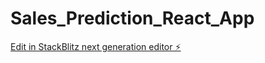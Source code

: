 # Sales_Prediction_React_App

[Edit in StackBlitz next generation editor ⚡️](https://stackblitz.com/~/github.com/kenil9630/Sales_Prediction_React_App)
